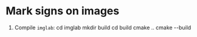 # Mark signs on images
1. Compile `imglab`:
    cd imglab
    mkdir build
    cd build
    cmake ..
    cmake --build

